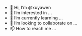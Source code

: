 - 👋 Hi, I’m @xuyawen
- 👀 I’m interested in ...
- 🌱 I’m currently learning ...
- 💞️ I’m looking to collaborate on ...
- 📫 How to reach me ...

<!---
xuyawen/xuyawen is a ✨ special ✨ repository because its `README.md` (this file) appears on your GitHub profile.
You can click the Preview link to take a look at your changes.
--->

